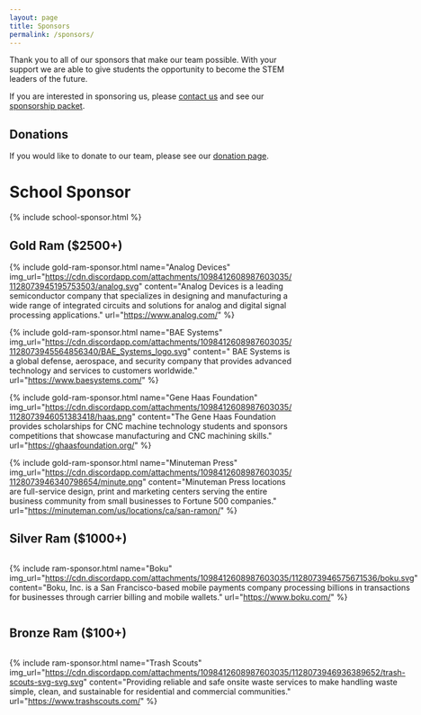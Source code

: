 ```yaml
---
layout: page
title: Sponsors
permalink: /sponsors/
---
```


Thank you to all of our sponsors that make our team possible. With your support we are able to give students the
opportunity to become the STEM leaders of the future.

If you are interested in sponsoring us, please [contact us](contact.md) and see
our [sponsorship packet][sponsorship-packet].

## Donations

If you would like to donate to our team, please see our [donation page](/donate).

# School Sponsor

{% include school-sponsor.html %}

## Gold Ram ($2500+)

{% include gold-ram-sponsor.html name="Analog Devices"
img_url="https://cdn.discordapp.com/attachments/1098412608987603035/1128073945195753503/analog.svg" content="Analog
Devices is a leading semiconductor company that specializes in designing and manufacturing a wide range of integrated
circuits and solutions for analog and digital signal processing applications." url="https://www.analog.com/" %}

{% include gold-ram-sponsor.html name="BAE Systems"
img_url="https://cdn.discordapp.com/attachments/1098412608987603035/1128073945564856340/BAE_Systems_logo.svg" content="
BAE Systems is a global defense, aerospace, and security company that provides advanced technology and services to
customers worldwide." url="https://www.baesystems.com/" %}

{% include gold-ram-sponsor.html name="Gene Haas Foundation"
img_url="https://cdn.discordapp.com/attachments/1098412608987603035/1128073946051383418/haas.png" content="The Gene Haas
Foundation provides scholarships for CNC machine technology students and sponsors competitions that showcase
manufacturing and CNC machining skills." url="https://ghaasfoundation.org/" %}

{% include gold-ram-sponsor.html name="Minuteman Press"
img_url="https://cdn.discordapp.com/attachments/1098412608987603035/1128073946340798654/minute.png" content="Minuteman
Press locations are full-service design, print and marketing centers serving the entire business community from small
businesses to Fortune 500 companies." url="https://minuteman.com/us/locations/ca/san-ramon/" %}

## Silver Ram ($1000+)

<div style="display: flex; flex-wrap: wrap;">

{% include ram-sponsor.html name="Boku"
img_url="https://cdn.discordapp.com/attachments/1098412608987603035/1128073946575671536/boku.svg" content="Boku, Inc. is
a San Francisco-based mobile payments company processing billions in transactions for businesses through carrier billing
and mobile wallets." url="https://www.boku.com/" %}

</div>

## Bronze Ram ($100+)

<div style="display: flex; flex-wrap: wrap;">

{% include ram-sponsor.html name="Trash Scouts"
img_url="https://cdn.discordapp.com/attachments/1098412608987603035/1128073946936389652/trash-scouts-svg-svg.svg"
content="Providing reliable and safe onsite waste services to make handling waste simple, clean, and sustainable for
residential and commercial communities." url="https://www.trashscouts.com/" %}

</div>

[contact]: /contact.md/

[sponsorship-packet]: https://cdn.discordapp.com/attachments/1031787835587563564/1138359376969728010/rambots-sponsorship-packet.pdf